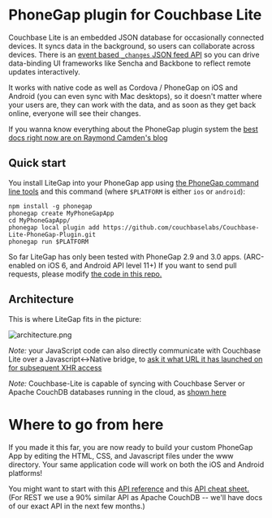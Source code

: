 # PhoneGap plugin for Couchbase Lite

Couchbase Lite is an embedded JSON database for occasionally connected devices. It syncs data in the background, so users can collaborate across devices. There is an [event based `_changes` JSON feed API](http://guide.couchdb.org/draft/notifications.html) so you can drive data-binding UI frameworks like Sencha and Backbone to reflect remote updates interactively.

It works with native code as well as Cordova / PhoneGap on iOS and Android (you can even sync with Mac desktops), so it doesn't matter where your users are, they can work with the data, and as soon as they get back online, everyone will see their changes.

If you wanna know everything about the PhoneGap plugin system the [best docs right now are on Raymond Camden's blog](http://www.raymondcamden.com/index.cfm/2013/7/19/PhoneGap-30-Released--Things-You-Should-Know)

## Quick start

You install LiteGap into your PhoneGap app using [the PhoneGap command line tools](https://github.com/mwbrooks/phonegap-cli/) and this command (where `$PLATFORM` is either `ios` or `android`):

```
npm install -g phonegap
phonegap create MyPhoneGapApp 
cd MyPhoneGapApp/
phonegap local plugin add https://github.com/couchbaselabs/Couchbase-Lite-PhoneGap-Plugin.git
phonegap run $PLATFORM
```

So far LiteGap has only been tested with PhoneGap 2.9 and 3.0 apps. (ARC-enabled on iOS 6, and Android API level 11+) If you want to send pull requests, please modify [the code in this repo.](https://github.com/couchbaselabs/couchbase-lite-phonegap-plugin-builder)

## Architecture

This is where LiteGap fits in the picture:

![architecture.png](http://cl.ly/image/3b15030Y3f0q/couchbase-lite-phonegap-plugin-android.png)

_Note:_ your JavaScript code can also directly communicate with Couchbase Lite over a Javascript<->Native bridge, to [ask it what URL it has launched on for subsequent XHR access](https://github.com/couchbaselabs/LiteGap/blob/master/www/litegap-example.html)

_Note:_ Couchbase-Lite is capable of syncing with Couchbase Server or Apache CouchDB databases running in the cloud, as [shown here](https://github.com/couchbase/couchbase-lite-android)

# Where to go from here

If you made it this far, you are now ready to build your custom PhoneGap App by editing the HTML, CSS, and Javascript files under the www directory.  Your same application code will work on both the iOS and Android platforms!

You might want to start with this [API reference](https://github.com/couchbase/couchbase-lite-ios/wiki/Guide%3A-REST) and this [API cheat sheet.](http://docs.couchdb.org/en/latest/api/reference.html) (For REST we use a 90% similar API as Apache CouchDB -- we'll have docs of our exact API in the next few months.)
